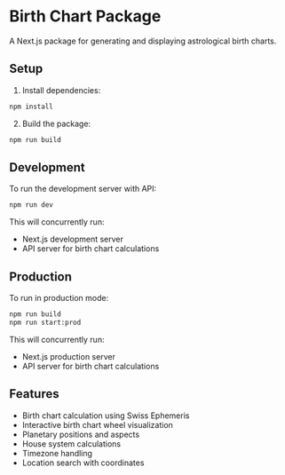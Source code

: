 # Birth Chart Package

A Next.js package for generating and displaying astrological birth charts.

## Setup

1. Install dependencies:
```bash
npm install
```

2. Build the package:
```bash
npm run build
```

## Development

To run the development server with API:
```bash
npm run dev
```

This will concurrently run:
- Next.js development server
- API server for birth chart calculations

## Production

To run in production mode:
```bash
npm run build
npm run start:prod
```

This will concurrently run:
- Next.js production server
- API server for birth chart calculations

## Features

- Birth chart calculation using Swiss Ephemeris
- Interactive birth chart wheel visualization
- Planetary positions and aspects
- House system calculations
- Timezone handling
- Location search with coordinates
